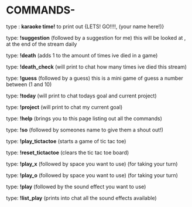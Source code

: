 # **COMMANDS**-



type : **karaoke time!** to print out {LETS! GO!!!!, (your name here!)}

type: **!suggestion** (followed by a suggestion for me) this will be looked at , at the end of the stream daily

type: **!death** (adds 1 to the amount of times ive died in a game)

type: **!death_check** (will print to chat how many times ive died this stream)

type: **!guess** (followed by a guess) this is a mini game of guess a number between (1 and 10)

type: **!today** (will print to chat todays goal and current project)

type: **!project** (will print to chat my current goal)

type: **!help** (brings you to this page listing out all the commands)

type: **!so** (followed by someones name to give them a shout out!)

type: **!play_tictactoe** (starts a game of tic tac toe)

type: **!reset_tictactoe** (clears the tic tac toe board)

type: **!play_x** (followed by space you want to use) (for taking your turn)

type: **!play_o** (followed by space you want to use) (for taking your turn)

type: **!play** (followed by the sound effect you want to use)

type: **!list_play** (prints into chat all the sound effects available)








